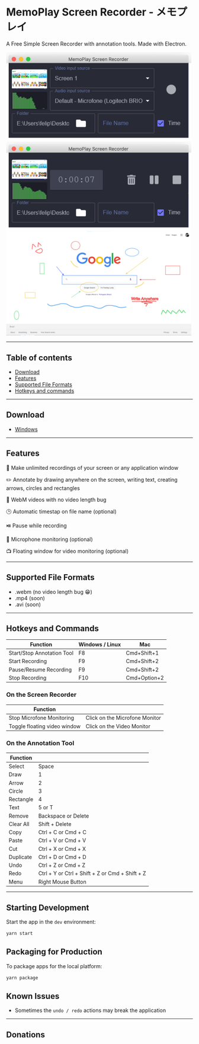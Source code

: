# MemoPlay Screen Recorder - メモプレイ

A Free Simple Screen Recorder with annotation tools. Made with Electron.

<img src="./assets/prints/memoplay-screen-02.png" width="500" alt="MemoPlay Screen">

<img src="./assets/prints/memoplay-screen-recording-02.png" width="500" alt="MemoPlay Screen - Recording">

<img src="./assets/prints/annotation-tool-02.png" width="500" alt="MemoPlay Screen - Recording">

---
## Table of contents
- [Download](#download)
- [Features](#features)
- [Supported File Formats](#supported-file-formats)
- [Hotkeys and commands](#hotkeys-and-commands)

---

## Download

- [Windows](https://github.com/mewters/memoplay-screen-recorder/releases/download/untagged-885f14d6337fb284a106/MemoPlay.Setup.2.0.0.exe)


---

## Features

🎥 Make unlimited recordings of your screen or any application window

✏️ Annotate by drawing anywhere on the screen, writing text, creating arrows, circles and rectangles

📼 WebM videos with no video length bug

🕒 Automatic timestap on file name (optional)

⏯️ Pause while recording

🎤 Microphone monitoring (optional)

📺 Floating window for video monitoring (optional)

---

## Supported File Formats

-   .webm (no video length bug 😁)
-   .mp4 (soon)
-   .avi (soon)

---

## Hotkeys and Commands

| Function                   | Windows / Linux | Mac          |
| -------------------------- | --------------- | ------------ |
| Start/Stop Annotation Tool | F8              | Cmd+Shift+1  |
| Start Recording            | F9              | Cmd+Shift+2  |
| Pause/Resume Recording     | F9              | Cmd+Shift+2  |
| Stop Recording             | F10             | Cmd+Option+2 |

### On the Screen Recorder

| Function                     |                                |
| ---------------------------- | ------------------------------ |
| Stop Microfone Monitoring    | Click on the Microfone Monitor |
| Toggle floating video window | Click on the Video Monitor     |

### On the Annotation Tool

| Function  |                                                 |
| --------- | ----------------------------------------------- |
| Select    | Space                                           |
| Draw      | 1                                               |
| Arrow     | 2                                               |
| Circle    | 3                                               |
| Rectangle | 4                                               |
| Text      | 5 or T                                          |
| Remove    | Backspace or Delete                             |
| Clear All | Shift + Delete                                  |
| Copy      | Ctrl + C or Cmd + C                             |
| Paste     | Ctrl + V or Cmd + V                             |
| Cut       | Ctrl + X or Cmd + X                             |
| Duplicate | Ctrl + D or Cmd + D                             |
| Undo      | Ctrl + Z or Cmd + Z                             |
| Redo      | Ctrl + Y or Ctrl + Shift + Z or Cmd + Shift + Z |
| Menu      | Right Mouse Button                              |

---

## Starting Development

Start the app in the `dev` environment:

```bash
yarn start
```

## Packaging for Production

To package apps for the local platform:

```bash
yarn package
```

## Known Issues

-   Sometimes the `undo / redo` actions may break the application

---

## Donations
